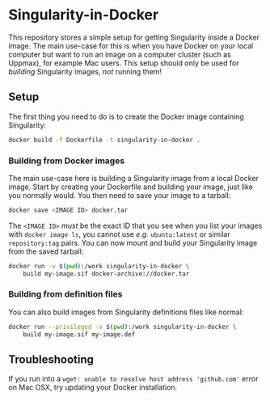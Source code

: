 # Singularity-in-Docker

This repository stores a simple setup for getting Singularity inside a Docker
image. The main use-case for this is when you have Docker on your local computer
but want to run an image on a computer cluster (such as Uppmax), for example Mac
users. This setup should only be used for *building* Singularity images, *not*
running them!

## Setup

The first thing you need to do is to create the Docker image containing
Singularity:

```bash
docker build -f Dockerfile -t singularity-in-docker .
```

### Building from Docker images

The main use-case here is building a Singularity image from a local Docker
image. Start by creating your Dockerfile and building your image, just like you
normally would. You then need to save your image to a tarball:

```bash
docker save <IMAGE ID> docker.tar
```

The `<IMAGE ID>` *must* be the exact ID that you see when you list your images
with `docker image ls`, you cannot use *e.g.* `ubuntu:latest` or similar
`repository:tag` pairs. You can now mount and build your Singularity image from
the saved tarball:

```bash
docker run -v $(pwd):/work singularity-in-docker \
    build my-image.sif docker-archive://docker.tar
```

### Building from definition files

You can also build images from Singularity definitions files like normal:

```bash
docker run --privileged -v $(pwd):/work singularity-in-docker \
    build my-image.sif my-image.def
```

## Troubleshooting

If you run into a `wget: unable to resolve host address 'github.com'` error on
Mac OSX, try updating your Docker installation.
